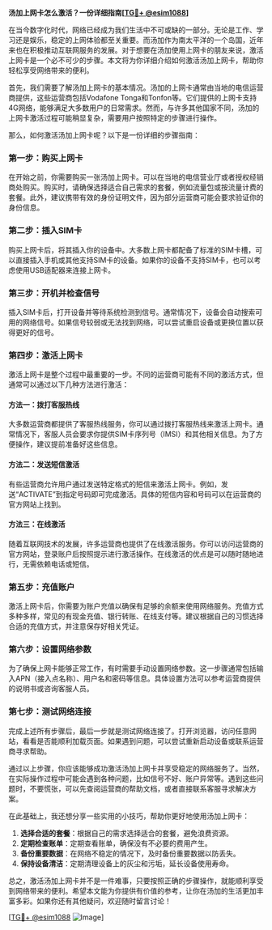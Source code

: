 **汤加上网卡怎么激活？一份详细指南[[TG💪+ @esim1088](https://t.me/s/esim1088)]**

在当今数字化时代，网络已经成为我们生活中不可或缺的一部分。无论是工作、学习还是娱乐，稳定的上网体验都至关重要。而汤加作为南太平洋的一个岛国，近年来也在积极推动互联网服务的发展。对于想要在汤加使用上网卡的朋友来说，激活上网卡是一个必不可少的步骤。本文将为你详细介绍如何激活汤加上网卡，帮助你轻松享受网络带来的便利。

首先，我们需要了解汤加上网卡的基本情况。汤加的上网卡通常由当地的电信运营商提供，这些运营商包括Vodafone Tonga和Tonfon等。它们提供的上网卡支持4G网络，能够满足大多数用户的日常需求。然而，与许多其他国家不同，汤加的上网卡激活过程可能稍显复杂，需要用户按照特定的步骤进行操作。

那么，如何激活汤加上网卡呢？以下是一份详细的步骤指南：

### 第一步：购买上网卡

在开始之前，你需要购买一张汤加上网卡。可以在当地的电信营业厅或者授权经销商处购买。购买时，请确保选择适合自己需求的套餐，例如流量包或按流量计费的套餐。此外，建议携带有效的身份证明文件，因为部分运营商可能会要求验证你的身份信息。

### 第二步：插入SIM卡

购买上网卡后，将其插入你的设备中。大多数上网卡都配备了标准的SIM卡槽，可以直接插入手机或其他支持SIM卡的设备。如果你的设备不支持SIM卡，也可以考虑使用USB适配器来连接上网卡。

### 第三步：开机并检查信号

插入SIM卡后，打开设备并等待系统检测到信号。通常情况下，设备会自动搜索可用的网络信号。如果信号较弱或无法找到网络，可以尝试重启设备或更换位置以获得更好的信号。

### 第四步：激活上网卡

激活上网卡是整个过程中最重要的一步。不同的运营商可能有不同的激活方式，但通常可以通过以下几种方法进行激活：

#### 方法一：拨打客服热线

大多数运营商都提供了客服热线服务，你可以通过拨打客服热线来激活上网卡。通常情况下，客服人员会要求你提供SIM卡序列号（IMSI）和其他相关信息。为了方便操作，建议提前准备好这些信息。

#### 方法二：发送短信激活

有些运营商允许用户通过发送特定格式的短信来激活上网卡。例如，发送“ACTIVATE”到指定号码即可完成激活。具体的短信内容和号码可以在运营商的官方网站上找到。

#### 方法三：在线激活

随着互联网技术的发展，许多运营商也提供了在线激活服务。你可以访问运营商的官方网站，登录账户后按照提示进行激活操作。在线激活的优点是可以随时随地进行，无需依赖电话或短信。

### 第五步：充值账户

激活上网卡后，你需要为账户充值以确保有足够的余额来使用网络服务。充值方式多种多样，常见的有现金充值、银行转账、在线支付等。建议根据自己的习惯选择合适的充值方式，并注意保存好相关凭证。

### 第六步：设置网络参数

为了确保上网卡能够正常工作，有时需要手动设置网络参数。这一步骤通常包括输入APN（接入点名称）、用户名和密码等信息。具体设置方法可以参考运营商提供的说明书或咨询客服人员。

### 第七步：测试网络连接

完成上述所有步骤后，最后一步就是测试网络连接了。打开浏览器，访问任意网站，看看是否能顺利加载页面。如果遇到问题，可以尝试重新启动设备或联系运营商寻求帮助。

通过以上步骤，你应该能够成功激活汤加上网卡并享受稳定的网络服务了。当然，在实际操作过程中可能会遇到各种问题，比如信号不好、账户异常等。遇到这些问题时，不要慌张，可以先查阅运营商的帮助文档，或者直接联系客服寻求解决方案。

在此基础上，我还想分享一些实用的小技巧，帮助你更好地使用汤加上网卡：

1. **选择合适的套餐**：根据自己的需求选择适合的套餐，避免浪费资源。
2. **定期检查账单**：定期查看账单，确保没有不必要的费用产生。
3. **备份重要数据**：在网络不稳定的情况下，及时备份重要数据以防丢失。
4. **保持设备清洁**：定期清理设备上的灰尘和污垢，延长设备使用寿命。

总之，激活汤加上网卡并不是一件难事，只要按照正确的步骤操作，就能顺利享受到网络带来的便利。希望本文能为你提供有价值的参考，让你在汤加的生活更加丰富多彩。如果你还有其他疑问，欢迎随时留言讨论！

[[TG💪+ @esim1088](https://t.me/s/esim1088) ![Image](https://i.postimg.cc/4NQfJmqS/Snipaste-2025-05-13-00-14-12.png)]
